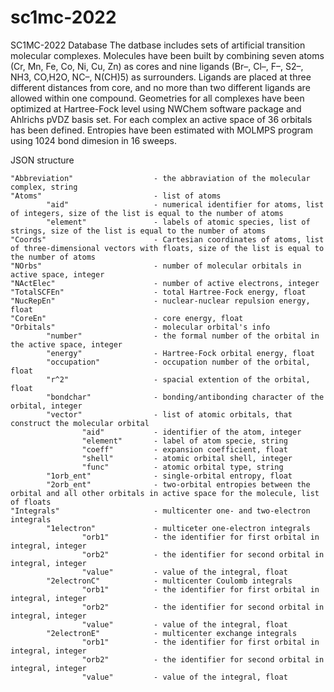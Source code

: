 # sc1mc-2022
SC1MC-2022 Database
The datbase includes sets of artificial transition molecular complexes. Molecules have been built by combining seven atoms (Cr, Mn, Fe, Co, Ni, Cu, Zn) as cores and nine ligands (Br–, Cl–, F–, S2–, NH3, CO,H2O, NC–, N(CH)5) as surrounders. Ligands are placed at three different distances from core, and no more than two different ligands are allowed within one compound. Geometries for all complexes have been optimized at Hartree-Fock level using NWChem software package and Ahlrichs pVDZ basis set. For each complex an active space of 36 orbitals has been defined. Entropies have been estimated with MOLMPS program using 1024 bond dimesion in 16 sweeps.

JSON structure

    "Abbreviation"                  - the abbraviation of the molecular complex, string
    "Atoms"                         - list of atoms
            "aid"                   - numerical identifier for atoms, list of integers, size of the list is equal to the number of atoms
            "element"               - labels of atomic species, list of strings, size of the list is equal to the number of atoms
    "Coords"                        - Cartesian coordinates of atoms, list of three-dimensional vectors with floats, size of the list is equal to the number of atoms
    "NOrbs"                         - number of molecular orbitals in active space, integer
    "NActElec"                      - number of active electrons, integer
    "TotalSCFEn"                    - total Hartree-Fock energy, float
    "NucRepEn"                      - nuclear-nuclear repulsion energy, float
    "CoreEn"                        - core energy, float
    "Orbitals"                      - molecular orbital's info
            "number"                - the formal number of the orbital in the active space, integer
            "energy"                - Hartree-Fock orbital energy, float
            "occupation"            - occupation number of the orbital, float
            "r^2"                   - spacial extention of the orbital, float
            "bondchar"              - bonding/antibonding character of the orbital, integer
            "vector"                - list of atomic orbitals, that construct the molecular orbital
                    "aid"           - identifier of the atom, integer
                    "element"       - label of atom specie, string
                    "coeff"         - expansion coefficient, float
                    "shell"         - atomic orbital shell, integer
                    "func"          - atomic orbital type, string
            "1orb_ent"              - single-orbital entropy, float
            "2orb_ent"              - two-orbital entropies between the orbital and all other orbitals in active space for the molecule, list of floats
    "Integrals"                     - multicenter one- and two-electron integrals
            "1electron"             - multiceter one-electron integrals
                    "orb1"          - the identifier for first orbital in integral, integer
                    "orb2"          - the identifier for second orbital in integral, integer
                    "value"         - value of the integral, float
            "2electronC"            - multicenter Coulomb integrals
                    "orb1"          - the identifier for first orbital in integral, integer
                    "orb2"          - the identifier for second orbital in integral, integer
                    "value"         - value of the integral, float
            "2electronE"            - multicenter exchange integrals
                    "orb1"          - the identifier for first orbital in integral, integer
                    "orb2"          - the identifier for second orbital in integral, integer
                    "value"         - value of the integral, float
